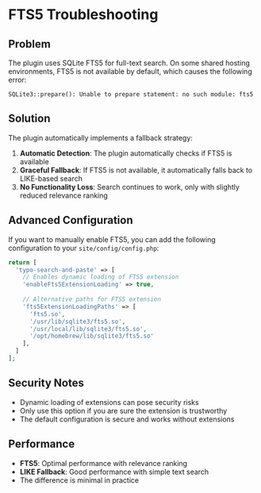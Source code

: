 # FTS5 Troubleshooting

## Problem

The plugin uses SQLite FTS5 for full-text search. On some shared hosting environments, FTS5 is not available by default, which causes the following error:

```
SQLite3::prepare(): Unable to prepare statement: no such module: fts5
```

## Solution

The plugin automatically implements a fallback strategy:

1. **Automatic Detection**: The plugin automatically checks if FTS5 is available
2. **Graceful Fallback**: If FTS5 is not available, it automatically falls back to LIKE-based search
3. **No Functionality Loss**: Search continues to work, only with slightly reduced relevance ranking

## Advanced Configuration

If you want to manually enable FTS5, you can add the following configuration to your `site/config/config.php`:

```php
return [
  'typo-search-and-paste' => [
    // Enables dynamic loading of FTS5 extension
    'enableFts5ExtensionLoading' => true,
    
    // Alternative paths for FTS5 extension
    'fts5ExtensionLoadingPaths' => [
      'fts5.so',
      '/usr/lib/sqlite3/fts5.so',
      '/usr/local/lib/sqlite3/fts5.so',
      '/opt/homebrew/lib/sqlite3/fts5.so'
    ],
  ]
];
```

## Security Notes

- Dynamic loading of extensions can pose security risks
- Only use this option if you are sure the extension is trustworthy
- The default configuration is secure and works without extensions

## Performance

- **FTS5**: Optimal performance with relevance ranking
- **LIKE Fallback**: Good performance with simple text search
- The difference is minimal in practice
